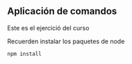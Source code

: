 ## Aplicación de comandos 

Este es el ejercició del curso

Recuerden instalar los paquetes de node 

``````
npm install 
``````